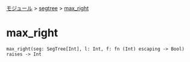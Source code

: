 [モジュール](../index.md) > [segtree](./index.md) > [max_right]()

# max_right

```
max_right(seg: SegTree[Int], l: Int, f: fn (Int) escaping -> Bool) raises -> Int
```
